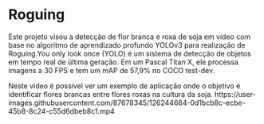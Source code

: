 # Roguing
<p>Este projeto visou a detecção de flor branca e roxa de soja em vídeo com base no algoritmo de aprendizado profundo YOLOv3 para realização de Roguing.You only look once (YOLO) é um sistema de detecção de objetos em tempo real de última geração. Em um Pascal Titan X, ele processa imagens a 30 FPS e tem um mAP de 57,9% no COCO test-dev.</p>
Neste video é possível ver um exemplo de aplicação onde o objetivo é identificar flores brancas entre flores roxas na cultura da soja.
https://user-images.githubusercontent.com/87678345/126244684-0d1bcb8c-ecbe-45b8-8c24-c55d6dbeb8c1.mp4


